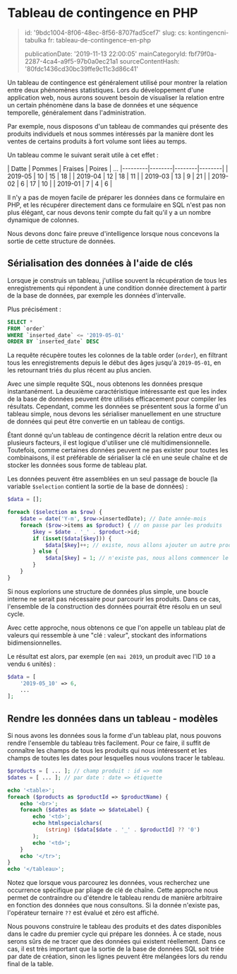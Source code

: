 Tableau de contingence en PHP
=============================

> id: '9bdc1004-8f06-48ec-8f56-8707fad5cef7'
> slug:
> 	cs: kontingencni-tabulka
> 	fr: tableau-de-contingence-en-php
> 
> publicationDate: '2019-11-13 22:00:05'
> mainCategoryId: fbf79f0a-2287-4ca4-a9f5-97b0a0ec21a1
> sourceContentHash: '80fdc1436cd30bc39ffe9c11c3d86c41'

Un tableau de contingence est généralement utilisé pour montrer la relation entre deux phénomènes statistiques. Lors du développement d'une application web, nous aurons souvent besoin de visualiser la relation entre un certain phénomène dans la base de données et une séquence temporelle, généralement dans l'administration.

Par exemple, nous disposons d'un tableau de commandes qui présente des produits individuels et nous sommes intéressés par la manière dont les ventes de certains produits à fort volume sont liées au temps.

Un tableau comme le suivant serait utile à cet effet :

| Datte | Pommes | Fraises | Poires | ...
|---------|--------|--------|--------|
| 2019-05 | 10 | 15 | 18 |
| 2019-04 | 12 | 18 | 11 |
| 2019-03 | 13 | 9 | 21 |
| 2019-02 | 6 | 17 | 10 |
| 2019-01 | 7 | 4 | 6 |

Il n'y a pas de moyen facile de préparer les données dans ce formulaire en PHP, et les récupérer directement dans ce formulaire en SQL n'est pas non plus élégant, car nous devons tenir compte du fait qu'il y a un nombre dynamique de colonnes.

Nous devons donc faire preuve d'intelligence lorsque nous concevons la sortie de cette structure de données.

Sérialisation des données à l'aide de clés
----------------------------

Lorsque je construis un tableau, j'utilise souvent la récupération de tous les enregistrements qui répondent à une condition donnée directement à partir de la base de données, par exemple les données d'intervalle.

Plus précisément :

```sql
SELECT *
FROM `order`
WHERE `inserted_date` <= '2019-05-01'
ORDER BY `inserted_date` DESC
```

La requête récupère toutes les colonnes de la table order (`order`), en filtrant tous les enregistrements depuis le début des âges jusqu'à ``2019-05-01``, en les retournant triés du plus récent au plus ancien.

Avec une simple requête SQL, nous obtenons les données presque instantanément. La deuxième caractéristique intéressante est que les index de la base de données peuvent être utilisés efficacement pour compiler les résultats. Cependant, comme les données se présentent sous la forme d'un tableau simple, nous devons les sérialiser manuellement en une structure de données qui peut être convertie en un tableau de contigs.

Étant donné qu'un tableau de contingence décrit la relation entre deux ou plusieurs facteurs, il est logique d'utiliser une clé multidimensionnelle. Toutefois, comme certaines données peuvent ne pas exister pour toutes les combinaisons, il est préférable de sérialiser la clé en une seule chaîne et de stocker les données sous forme de tableau plat.

Les données peuvent être assemblées en un seul passage de boucle (la variable `$selection` contient la sortie de la base de données) :

```php
$data = [];

foreach ($selection as $row) {
    $date = date('Y-m', $row->insertedDate); // Date année-mois
    foreach ($row->items as $product) { // on passe par les produits
        $key = $date . '_' . $product->id;
        if (isset($data[$key])) {
            $data[$key]++; // existe, nous allons ajouter un autre produit
        } else {
            $data[$key] = 1; // n'existe pas, nous allons commencer le premier produit
        }
    }
}
```

Si nous explorions une structure de données plus simple, une boucle interne ne serait pas nécessaire pour parcourir les produits. Dans ce cas, l'ensemble de la construction des données pourrait être résolu en un seul cycle.

Avec cette approche, nous obtenons ce que l'on appelle un tableau plat de valeurs qui ressemble à une "clé : valeur", stockant des informations bidimensionnelles.

Le résultat est alors, par exemple (en `mai 2019`, un produit avec l'ID `10` a vendu `6` unités) :

```php
$data = [
    '2019-05_10' => 6,
    ...
];
```

Rendre les données dans un tableau - modèles
-------------------------------

Si nous avons les données sous la forme d'un tableau plat, nous pouvons rendre l'ensemble du tableau très facilement. Pour ce faire, il suffit de connaître les champs de tous les produits qui nous intéressent et les champs de toutes les dates pour lesquelles nous voulons tracer le tableau.

```php
$products = [ ... ]; // champ produit : id => nom
$dates = [ ... ]; // par date : date => étiquette

echo '<table>';
foreach ($products as $productId => $productName) {
    echo '<br>';
    foreach ($dates as $date => $dateLabel) {
        echo '<td>';
        echo htmlspecialchars(
            (string) ($data[$date . '_' . $productId] ?? '0')
        );
        echo '<td>';
    }
    echo '</tr>';
}
echo '</tableau>';
```

Notez que lorsque vous parcourez les données, vous recherchez une occurrence spécifique par pliage de clé de chaîne. Cette approche nous permet de contraindre ou d'étendre le tableau rendu de manière arbitraire en fonction des données que nous consultons. Si la donnée n'existe pas, l'opérateur ternaire `??` est évalué et zéro est affiché.

Nous pouvons construire le tableau des produits et des dates disponibles dans le cadre du premier cycle qui prépare les données. À ce stade, nous serons sûrs de ne tracer que des données qui existent réellement. Dans ce cas, il est très important que la sortie de la base de données SQL soit triée par date de création, sinon les lignes peuvent être mélangées lors du rendu final de la table.
